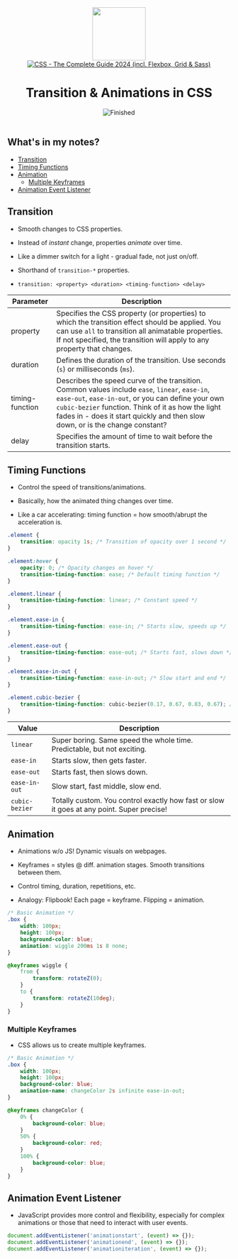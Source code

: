 
<div>
<div id="icon" align="center">
<img src="https://media3.giphy.com/media/v1.Y2lkPTc5MGI3NjExM3ZseHp6MDVnZTRheGNndnJ4eXlmYTI0ZHhidnY0b2R4MnU1enRlbSZlcD12MV9pbnRlcm5hbF9naWZfYnlfaWQmY3Q9cw/JWy2zBSXQ55W5Jh00D/giphy.gif" width="120"/>
</div>
<div id="title" align="center">
<a href="https://www.udemy.com/course/css-the-complete-guide-incl-flexbox-grid-sass/">
<img src="https://img.shields.io/badge/CSS_--_The_Complete_Guide_2024_(incl._Flexbox,_Grid_&amp;_Sass)-white?logo=udemy&style=for-the-badge&color=D2CBCB" alt="CSS - The Complete Guide 2024 (incl. Flexbox, Grid &amp; Sass)" />
</a>
<h1>Transition &amp; Animations in CSS</h1>
</div>
</div>
<div align="center">
<img src="https://img.shields.io/badge/Finished-2025--02--17-white?labelColor=2A6041&color=B6EFD4" alt="Finished" />
<br />
<br />
</div>

## What's in my notes?

- [Transition](#transition)
- [Timing Functions](#timing-functions)
- [Animation](#animation)
	- [Multiple Keyframes](#multiple-keyframes)
- [Animation Event Listener](#animation-event-listener)

## Transition

- Smooth changes to CSS properties.

- Instead of _instant_ change, properties _animate_ over time.

- Like a dimmer switch for a light - gradual fade, not just on/off.

- Shorthand of `transition-*` properties.

- `transition: <property> <duration> <timing-function> <delay>`

| <center>Parameter</center> | <center>Description</center>                                                                                                                                                                                                                                                                |
| -------------------------- | ------------------------------------------------------------------------------------------------------------------------------------------------------------------------------------------------------------------------------------------------------------------------------------------- |
| property                   | Specifies the CSS property (or properties) to which the transition effect should be applied. You can use `all` to transition all animatable properties. If not specified, the transition will apply to any property that changes.                                                           |
| duration                   | Defines the duration of the transition. Use seconds (`s`) or milliseconds (`ms`).                                                                                                                                                                                                           |
| timing-function            | Describes the speed curve of the transition. Common values include `ease`, `linear`, `ease-in`, `ease-out`, `ease-in-out`, or you can define your own `cubic-bezier` function. Think of it as how the light fades in - does it start quickly and then slow down, or is the change constant? |
| delay                      | Specifies the amount of time to wait before the transition starts.                                                                                                                                                                                                                          |

## Timing Functions

- Control the speed of transitions/animations.

- Basically, how the animated thing changes over time.

- Like a car accelerating: timing function = how smooth/abrupt the acceleration is.

```css
.element {
    transition: opacity 1s; /* Transition of opacity over 1 second */
}

.element:hover {
    opacity: 0; /* Opacity changes on hover */
    transition-timing-function: ease; /* Default timing function */
}

.element.linear {
    transition-timing-function: linear; /* Constant speed */
}

.element.ease-in {
    transition-timing-function: ease-in; /* Starts slow, speeds up */
}

.element.ease-out {
    transition-timing-function: ease-out; /* Starts fast, slows down */
}

.element.ease-in-out {
    transition-timing-function: ease-in-out; /* Slow start and end */
}

.element.cubic-bezier {
    transition-timing-function: cubic-bezier(0.17, 0.67, 0.83, 0.67); /* Custom curve */
}
```

| <center>Value</center> | <center>Description</center>                                                              |
| ---------------------- | ----------------------------------------------------------------------------------------- |
| `linear`               | Super boring. Same speed the whole time. Predictable, but not exciting.                   |
| `ease-in`              | Starts slow, then gets faster.                                                            |
| `ease-out`             | Starts fast, then slows down.                                                             |
| `ease-in-out`          | Slow start, fast middle, slow end.                                                        |
| `cubic-bezier`         | Totally custom. You control exactly how fast or slow it goes at any point. Super precise! |
## Animation

- Animations w/o JS! Dynamic visuals on webpages.

- Keyframes = styles @ diff. animation stages. Smooth transitions between them.

- Control timing, duration, repetitions, etc.

- Analogy: Flipbook! Each page = keyframe. Flipping = animation.

```css
/* Basic Animation */
.box {
    width: 100px;
    height: 100px;
    background-color: blue;
    animation: wiggle 200ms 1s 8 none;
}

@keyframes wiggle {
    from {
        transform: rotateZ(0);
    }
    to {
        transform: rotateZ(10deg);
    }
}
```

### Multiple Keyframes

- CSS allows us to create multiple keyframes.

```css
/* Basic Animation */
.box {
    width: 100px;
    height: 100px;
    background-color: blue;
    animation-name: changeColor 2s infinite ease-in-out;
}

@keyframes changeColor {
    0% {
        background-color: blue;
    }
    50% {
        background-color: red;
    }
    100% {
        background-color: blue;
    }
}
```

## Animation Event Listener

- JavaScript provides more control and flexibility, especially for complex animations or those that need to interact with user events.

```javascript
document.addEventListener('animationstart', (event) => {});
document.addEventListener('animationend', (event) => {});
document.addEventListener('animationiteration', (event) => {});
```
